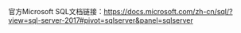 官方Microsoft SQL文档链接：https://docs.microsoft.com/zh-cn/sql/?view=sql-server-2017#pivot=sqlserver&panel=sqlserver


